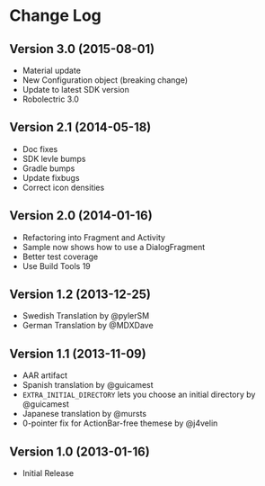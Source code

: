 Change Log
==========

Version 3.0 (2015-08-01)
------------------------

 * Material update
 * New Configuration object (breaking change)
 * Update to latest SDK version
 * Robolectric 3.0

Version 2.1 (2014-05-18)
------------------------

 * Doc fixes
 * SDK levle bumps
 * Gradle bumps
 * Update fixbugs
 * Correct icon densities

Version 2.0 (2014-01-16)
------------------------

 * Refactoring into Fragment and Activity
 * Sample now shows how to use a DialogFragment
 * Better test coverage
 * Use Build Tools 19

Version 1.2 (2013-12-25)
------------------------

 * Swedish Translation by @pylerSM
 * German Translation by @MDXDave

Version 1.1 (2013-11-09)
------------------------

 * AAR artifact
 * Spanish translation by @guicamest
 * `EXTRA_INITIAL_DIRECTORY` lets you choose an initial directory by @guicamest
 * Japanese translation by @mursts
 * 0-pointer fix for ActionBar-free themese by @j4velin

Version 1.0 (2013-01-16)
------------------------

 * Initial Release
